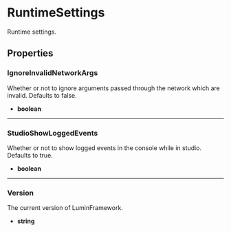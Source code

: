 # RuntimeSettings

Runtime settings.

## Properties

### IgnoreInvalidNetworkArgs

Whether or not to ignore arguments passed through the network which are invalid. Defaults to false.

* **boolean**

---

### StudioShowLoggedEvents

Whether or not to show logged events in the console while in studio. Defaults to true.

* **boolean**

---

### Version

The current version of LuminFramework.

* **string**